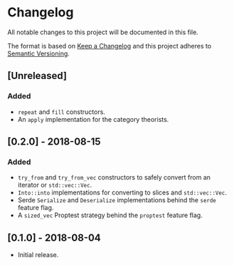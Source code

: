 # Changelog

All notable changes to this project will be documented in this file.

The format is based on [Keep a Changelog](http://keepachangelog.com/en/1.0.0/)
and this project adheres to [Semantic
Versioning](http://semver.org/spec/v2.0.0.html).

## [Unreleased]

### Added

- `repeat` and `fill` constructors.
- An `apply` implementation for the category theorists.

## [0.2.0] - 2018-08-15

### Added
- `try_from` and `try_from_vec` constructors to safely convert from an iterator
  or `std::vec::Vec`.
- `Into::into` implementations for converting to slices and `std::vec::Vec`.
- Serde `Serialize` and `Deserialize` implementations behind the `serde` feature
  flag.
- A `sized_vec` Proptest strategy behind the `proptest` feature flag.

## [0.1.0] - 2018-08-04

- Initial release.
